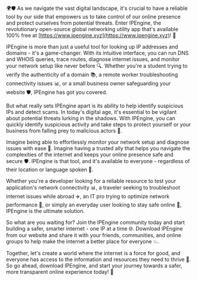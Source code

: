 🌍🛡️ As we navigate the vast digital landscape, it's crucial to have a reliable tool by our side that empowers us to take control of our online presence and protect ourselves from potential threats. Enter IPEngine, the revolutionary open-source global networking utility app that's available 100% free at [https://www.ipengine.xyz](https://www.ipengine.xyz)! 🚀

IPEngine is more than just a useful tool for looking up IP addresses and domains - it's a game-changer. With its intuitive interface, you can run DNS and WHOIS queries, trace routes, diagnose internet issues, and monitor your network setup like never before 🔍. Whether you're a student trying to verify the authenticity of a domain 📚, a remote worker troubleshooting connectivity issues 📊, or a small business owner safeguarding your website 🛡️, IPEngine has got you covered.

But what really sets IPEngine apart is its ability to help identify suspicious IPs and detect scams. In today's digital age, it's essential to be vigilant about potential threats lurking in the shadows. With IPEngine, you can quickly identify suspicious activity and take steps to protect yourself or your business from falling prey to malicious actors 🚫.

Imagine being able to effortlessly monitor your network setup and diagnose issues with ease 🔧. Imagine having a trusted ally that helps you navigate the complexities of the internet and keeps your online presence safe and secure 🛡️. IPEngine is that tool, and it's available to everyone - regardless of their location or language spoken 💬.

Whether you're a developer looking for a reliable resource to test your application's network connectivity 📊, a traveler seeking to troubleshoot internet issues while abroad ✈️, an IT pro trying to optimize network performance 🔧, or simply an everyday user looking to stay safe online 👀, IPEngine is the ultimate solution.

So what are you waiting for? Join the IPEngine community today and start building a safer, smarter internet - one IP at a time 🌐. Download IPEngine from our website and share it with your friends, communities, and online groups to help make the internet a better place for everyone 💥.

Together, let's create a world where the internet is a force for good, and everyone has access to the information and resources they need to thrive 🌟. So go ahead, download IPEngine, and start your journey towards a safer, more transparent online experience today! 🚀